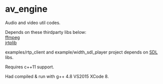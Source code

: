 av_engine
====

Audio and video util codes. 

Depends on these thirdparty libs below:<br>
[ffmpeg](https://www.ffmpeg.org) <br>
[jrtplib](http://research.edm.uhasselt.be/jori/page/Main/HomePage.html)

examples/rtp_client and example/width_sdl_player project depends on [SDL](http://www.libsdl.org/) libs.

Requires c++11 support.

Had compiled & run with g++ 4.8 VS2015 XCode 8.
